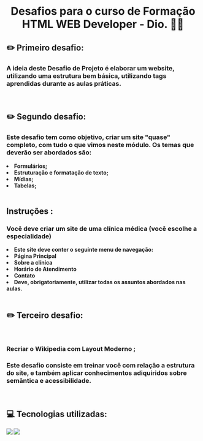  # <center> <strong>Desafios para o curso de Formação HTML WEB Developer - Dio. </strong>  🧑‍🏫 

## ✏️  <strong>Primeiro desafio:

### A ideia deste Desafio de Projeto é elaborar um website, utilizando uma estrutura bem básica, utilizando tags aprendidas durante as aulas práticas.
 
<br>

## ✏️ <strong>Segundo desafio: 

### Este desafio tem como objetivo, criar um site "quase" completo, com tudo o que vimos neste módulo. Os temas que deverão ser abordados são:

<li>Formulários;</li>
<li>Estruturação e formatação de texto;</li>
<li>Mídias; </li>
<li>Tabelas;</li>
<br>

## <strong> Instruções <strong>:

### Você deve criar um site de uma clínica médica (você escolhe a especialidade)
<li>Este site deve conter o seguinte menu de navegação:</li>
<li> Página Principal</li>
<li> Sobre a clínica</li>
<li>Horário de Atendimento</li>
<li>Contato</li>
<li>Deve, obrigatoriamente, utilizar todas os assuntos abordados nas aulas.</li>



<br>


 ## <strong> ✏️  Terceiro desafio:</strong>
 
 <br>

### <strong> Recriar o Wikipedia com Layout Moderno </strong>;
### Este desafio consiste em treinar você com relação a estrutura do site, e também aplicar conhecimentos adiquiridos sobre semântica e acessibilidade.

 <br>

 ## <strong> 💻 Tecnologias utilizadas:</strong>

<p> 

![](https://img.shields.io/badge/HTML-239120?style=for-the-badge&logo=html5&logoColor=white) ![](https://img.shields.io/badge/CSS-239120?&style=for-the-badge&logo=css3&logoColor=white)  

 
 
